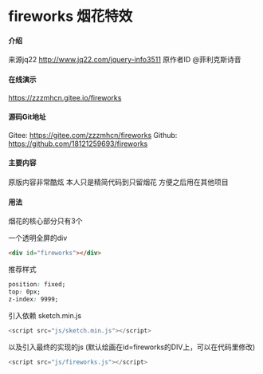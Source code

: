 # fireworks 烟花特效
#### 介绍
来源jq22
http://www.jq22.com/jquery-info3511
原作者ID @菲利克斯诗音

#### 在线演示
https://zzzmhcn.gitee.io/fireworks

#### 源码Git地址
Gitee: https://gitee.com/zzzmhcn/fireworks
Github: https://github.com/18121259693/fireworks

#### 主要内容
原版内容非常酷炫
本人只是精简代码到只留烟花
方便之后用在其他项目

#### 用法
烟花的核心部分只有3个

一个透明全屏的div
```html
<div id="fireworks"></div>
```
推荐样式
```css
position: fixed;
top: 0px;
z-index: 9999;
```

引入依赖 sketch.min.js
```javascript
<script src="js/sketch.min.js"></script>
```

以及引入最终的实现的js
(默认绘画在id=fireworks的DIV上，可以在代码里修改)
```javascript
<script src="js/fireworks.js"></script>
```
